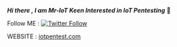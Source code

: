 ***Hi there , I am Mr-IoT Keen Interested in IoT Pentesting*** 👋


Follow ME : [![Twitter Follow](https://img.shields.io/twitter/follow/v33riot?color=yellow&label=Mr-IoT&style=flat-square)](https://twitter.com/v33riot)

WEBSITE : [iotpentest.com](https://img.shields.io/website?color=red&down_color=Green&down_message=will%20get%20back%20to%20you%20soon&logo=website&style=for-the-badge&up_color=Green&up_message=Check%20here&url=https%3A%2F%2Fwww.iotpentest.com%2F)






